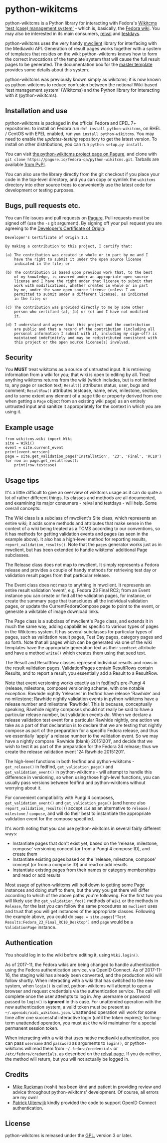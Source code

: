 # python-wikitcms

python-wikitcms is a Python library for interacting with Fedora's [Wikitcms 'test (case) management system'][1] - which is, basically, the [Fedora wiki][2]. You may also be interested in its main consumers, [relval][3] and [testdays][4].

python-wikitcms uses the very handy [mwclient][5] library for interfacing with the Mediawiki API. Generation of result pages works together with a system of templates that resides on the wiki: python-wikitcms knows how to form the correct invocations of the template system that will cause the full result pages to be generated. The documentation box for the [master template][6] provides some details about this system.

python-wikitcms was previously known simply as wikitcms; it is now known as python-wikitcms to reduce confusion between the notional Wiki-based 'test management system' (Wikitcms) and the Python library for interacting with it (python-wikitcms).

## Installation and use

python-wikitcms is packaged in the official Fedora and EPEL 7+ repositories: to install on Fedora run `dnf install python-wikitcms`, on RHEL / CentOS with EPEL enabled, run `yum install python-wikitcms`. You may need to enable the *updates-testing* repository to get the latest version. To install on other distributions, you can run `python setup.py install`.

You can visit [the python-wikitcms project page on Pagure][7], and clone with `git clone https://pagure.io/fedora-qa/python-wikitcms.git`. Tarballs are available [from PyPI][8].

You can also use the library directly from the git checkout if you place your code in the top-level directory, and you can copy or symlink the `wikitcms` directory into other source trees to conveniently use the latest code for development or testing purposes.

## Bugs, pull requests etc.

You can file issues and pull requests on [Pagure][7]. Pull requests must be signed off (use the `-s` git argument). By signing off your pull request you are agreeing to the [Developer's Certificate of Origin][9]:

    Developer's Certificate of Origin 1.1

    By making a contribution to this project, I certify that:

    (a) The contribution was created in whole or in part by me and I
        have the right to submit it under the open source license
        indicated in the file; or

    (b) The contribution is based upon previous work that, to the best
        of my knowledge, is covered under an appropriate open source
        license and I have the right under that license to submit that
        work with modifications, whether created in whole or in part
        by me, under the same open source license (unless I am
        permitted to submit under a different license), as indicated
        in the file; or

    (c) The contribution was provided directly to me by some other
        person who certified (a), (b) or (c) and I have not modified
        it.

    (d) I understand and agree that this project and the contribution
        are public and that a record of the contribution (including all
        personal information I submit with it, including my sign-off) is
        maintained indefinitely and may be redistributed consistent with
        this project or the open source license(s) involved.

## Security

You **MUST** treat wikitcms as a source of untrusted input. It is retrieving information from a wiki for you; that wiki is open to editing by all. Treat anything wikitcms returns from the wiki (which includes, but is not limited to, any page or section text; `Result()` attributes status, user, bugs and comment; `ResultRow()` attributes testcase, name, envs, milestone, section; and to some extent any element of a page title or property derived from  one when getting a `Page` object from an existing wiki page) as an entirely untrusted input and sanitize it appropriately for the context in which you are using it.

## Example usage

    from wikitcms.wiki import Wiki
    site = Wiki()
    event = site.current_event
    print(event.version)
    page = site.get_validation_page('Installation', '23', 'Final', 'RC10')
    for row in page.get_resultrows():
        print(row.testcase)

## Usage tips

It's a little difficult to give an overview of wikitcms usage as it can do quite a lot of rather different things. Its classes and methods are all documented, and examining its major consumers - relval and testdays - will help. Some overall concepts:

The Wiki class is a subclass of mwclient's Site class, which represents an entire wiki; it adds some methods and attributes that make sense in the context of a wiki being treated as a TCMS according to our conventions, so it has methods for getting validation events and pages (as seen in the example above). It also has a high-level method for reporting results, `report_validation_results()`. Note that the `pages` generator works just as in mwclient, but has been extended to handle wikitcms' additional Page subclasses.

The Release class does not map to mwclient. It simply represents a Fedora release and provides a couple of handy methods for retrieving test day or validation result pages from that particular release.

The Event class does not map to anything in mwclient. It represents an entire result validation 'event', e.g. Fedora 23 Final RC2; from an Event instance you can create or find all the validation pages, for instance, or create the summary page that transcludes all the individual validation pages, or update the CurrentFedoraCompose page to point to the event, or generate a wikitable of image download links.

The Page class is a subclass of mwclient's Page class, and extends it in much the same way, adding capabilities specific to various types of pages in the Wikitcms system. It has several subclasses for particular types of pages, such as validation result pages, Test Day pages, category pages and so forth. Note that all pages which can be generated via one of the wiki templates have the appropriate generation text as their `seedtext` attribute and have a method `write()` which creates them using that seed text.

The Result and ResultRow classes represent individual results and rows in the result validation pages. ValidationPages contain ResultRows contain Results, and to report a result, you essentially add a Result to a ResultRow.

Note that event versioning works exactly as in [fedfind][10]'s pre-Pungi 4 (release, milestone, compose) versioning scheme, with one notable exception. Rawhide nightly 'releases' in fedfind have release 'Rawhide' and no milestone; Rawhide nightly validation events in python-wikitcms have a release number and milestone 'Rawhide'. This is because, conceptually speaking, Rawhide nightly composes should not really be said to have a particular release number, but validation events *do*. When we declare a release validation test event for a particular Rawhide nightly, one action we take as a part of that declaration is to declare that we are testing that nightly compose as part of the preparation for a specific Fedora release, and thus we essentially 'apply' a release number to the validation event. So we may have a nightly compose 'Rawhide (blank) 20151201', and decide that we wish to test it as part of the preparation for the Fedora 24 release; thus we create the release validation event '24 Rawhide 20151201'.

The high-level functions in both fedfind and python-wikitcms - `get_release()` in fedfind, `get_validation_page()` and `get_validation_event()` in python-wikitcms - will attempt to handle this difference in versioning, so when using those high-level functions, you can usually pass versions between fedfind and python-wikitcms without worrying about it.

For convenient compatibility with Pungi 4 composes, `get_validation_event()` and `get_validation_page()` (and hence also `report_validation_results()`) accept `cid` as an alternative to `release` / `milestone` / `compose`, and will do their best to instantiate the appropriate validation event for the compose specified.

It's worth noting that you can use python-wikitcms in several fairly different ways:

* Instantiate pages that don't exist yet, based on the 'release, milestone, compose' versioning concept (or from a Pungi 4 compose ID), and create them
* Instantiate existing pages based on the 'release, milestone, compose' concept (or from a compose ID) and read or add results
* Instantiate existing pages from their names or category memberships and read or add results

Most usage of python-wikitcms will boil down to getting some Page instances and doing stuff to them, but the way you get there will differ according to which of the above paths you're following. For the first two you will likely use the `get_validation_foo()` methods of `Wiki` or the methods in `Release`, for the last you can follow the same procedures as `mwclient` uses and trust that you will get instances of the appropriate classes. Following the example above, you could do `page = site.pages["Test Results:Fedora_23_Final_RC10_Desktop"]` and `page` would be a `ValidationPage` instance.

## Authentication

You should log in to the wiki before editing it, using `Wiki.login()`.

As of 2017-11, the Fedora wikis are being changed to handle authentication using the Fedora authentication service, via OpenID Connect. As of 2017-11-16, the staging wiki has already been converted, and the production wiki will follow shortly. When interacting with a wiki that has switched to the new system, when `login()` is called, python-wikitcms will attempt to open a browser and request credentials via the authentication service. The call will complete once the user attempts to log in. Any username or password passed to `login()` is **ignored** in this case. For unattended operation with the new authentication system, a valid token must be present as `~/.openidc/oidc_wikitcms.json`. Unattended operation will work for some time after one successful interactive login (until the token expires); for long-term unattended operation, you must ask the wiki maintainer for a special permanent session token.

When interacting with a wiki that uses native mediawiki authentication, you can pass `username` and `password` as arguments to `login()`, or python-wikitcms will read them from `~/.fedora/credentials` or `/etc/fedora/credentials`, as described on the [relval page][3]. If you do neither, the method will return, but you will not actually be logged in.

## Credits

* [Mike Ruckman][11] (roshi) has been kind and patient in providing review and advice throughout python-wikitcms' development. Of course, all errors are my own!
* [Patrick Uiterwijk][12] kindly provided the code to support OpenID Connect authentication.

## License

python-wikitcms is released under the [GPL][13], version 3 or later.

 [1]: https://fedoraproject.org/wiki/Wikitcms
 [2]: https://fedoraproject.org/wiki
 [3]: https://pagure.io/fedora-qa/relval
 [4]: https://pagure.io/fedora-qa/testdays
 [5]: https://github.com/mwclient/mwclient
 [6]: https://fedoraproject.org/wiki/Template:Validation_results
 [7]: https://pagure.io/fedora-qa/python-wikitcms
 [8]: https://pypi.python.org/pypi/wikitcms
 [9]: https://developercertificate.org/
 [10]: https://pagure.io/fedora-qa/fedfind
 [11]: https://roshi.fedorapeople.org/
 [12]: https://patrick.uiterwijk.org/
 [13]: https://www.gnu.org/licenses/gpl.txt
